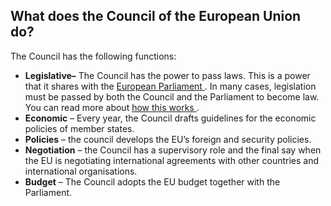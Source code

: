 ##  What does the Council of the European Union do?

The Council has the following functions:

  * **Legislative–** The Council has the power to pass laws. This is a power that it shares with the [ European Parliament ](/en/government-in-ireland/european-government/eu-institutions/european-parliament/) . In many cases, legislation must be passed by both the Council and the Parliament to become law. You can read more about [ how this works ](/en/government-in-ireland/european-government/eu-law/how-eu-law-works/) . 
  * **Economic** – Every year, the Council drafts guidelines for the economic policies of member states. 
  * **Policies** – the council develops the EU’s foreign and security policies. 
  * **Negotiation** – the Council has a supervisory role and the final say when the EU is negotiating international agreements with other countries and international organisations. 
  * **Budget** – The Council adopts the EU budget together with the Parliament. 
